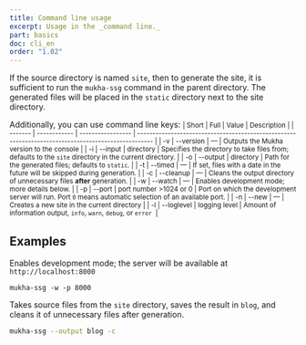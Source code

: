 ```yaml
---
title: Command line usage
excerpt: Usage in the _command line._
part: basics
doc: cli_en
order: "1.02"
---
```


If the source directory is named `site`, then to generate the site, it is sufficient to run the `mukha-ssg` command in the parent directory. The generated files will be placed in the `static` directory next to the site directory.

Additionally, you can use command line keys:
<small>
| Short   | Full         | Value             | Description                                                                                         |
| ------- | ------------ | ----------------- | --------------------------------------------------------------------------------------------------- |
| -v      | --version    | —                 | Outputs the Mukha version to the console                                                           |
| -i      | --input      | directory         | Specifies the directory to take files from; defaults to the `site` directory in the current directory. |
| -o      | --output     | directory         | Path for the generated files; defaults to `static`.                                                |
| -t      | --timed      | —                 | If set, files with a date in the future will be skipped during generation.                          |
| -с      | --cleanup    | —                 | Cleans the output directory of unnecessary files **after** generation.                             |
| -w      | --watch      | —                 | Enables development mode; more details below.                                                      |
| -p      | --port       | port number >1024 or 0 | Port on which the development server will run. Port `0` means automatic selection of an available port. |
| -n      | --new        | —                 | Creates a new site in the current directory                                                        |
| -l | <nobr>--loglevel</nobr> | logging level | Amount of information output, `info`, `warn`, `debug`, or `error`   |
</small>

## Examples

Enables development mode; the server will be available at `http://localhost:8000`

```shell
mukha-ssg -w -p 8000
```

Takes source files from the `site` directory, saves the result in `blog`, and cleans it of unnecessary files after generation.

```bash
mukha-ssg --output blog -c
```
